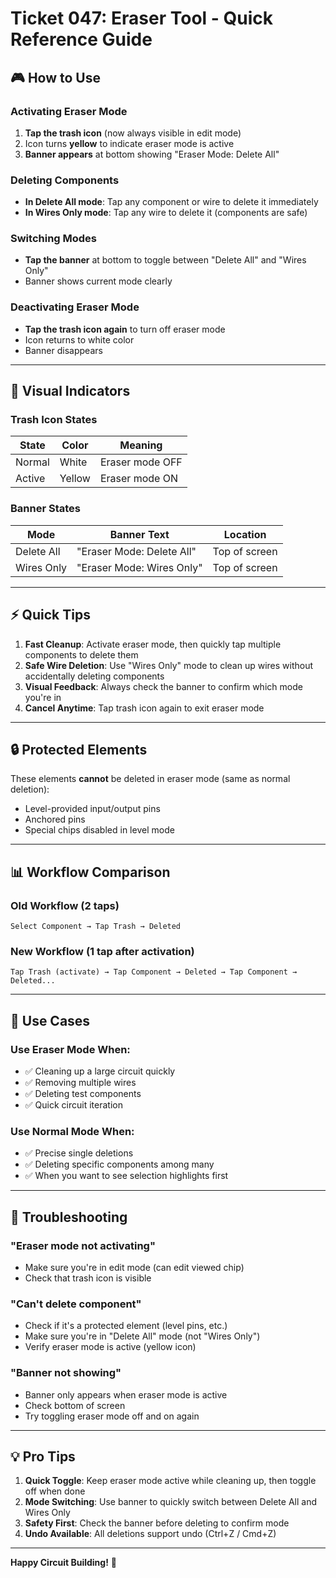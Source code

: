 # Ticket 047: Eraser Tool - Quick Reference Guide

## 🎮 How to Use

### Activating Eraser Mode
1. **Tap the trash icon** (now always visible in edit mode)
2. Icon turns **yellow** to indicate eraser mode is active
3. **Banner appears** at bottom showing "Eraser Mode: Delete All"

### Deleting Components
- **In Delete All mode**: Tap any component or wire to delete it immediately
- **In Wires Only mode**: Tap any wire to delete it (components are safe)

### Switching Modes
- **Tap the banner** at bottom to toggle between "Delete All" and "Wires Only"
- Banner shows current mode clearly

### Deactivating Eraser Mode
- **Tap the trash icon again** to turn off eraser mode
- Icon returns to white color
- Banner disappears

---

## 🎨 Visual Indicators

### Trash Icon States
| State | Color | Meaning |
|-------|-------|---------|
| Normal | White | Eraser mode OFF |
| Active | Yellow | Eraser mode ON |

### Banner States
| Mode | Banner Text | Location |
|------|-------------|----------|
| Delete All | "Eraser Mode: Delete All" | Top of screen |
| Wires Only | "Eraser Mode: Wires Only" | Top of screen |

---

## ⚡ Quick Tips

1. **Fast Cleanup**: Activate eraser mode, then quickly tap multiple components to delete them
2. **Safe Wire Deletion**: Use "Wires Only" mode to clean up wires without accidentally deleting components
3. **Visual Feedback**: Always check the banner to confirm which mode you're in
4. **Cancel Anytime**: Tap trash icon again to exit eraser mode

---

## 🔒 Protected Elements

These elements **cannot** be deleted in eraser mode (same as normal deletion):
- Level-provided input/output pins
- Anchored pins
- Special chips disabled in level mode

---

## 📊 Workflow Comparison

### Old Workflow (2 taps)
```
Select Component → Tap Trash → Deleted
```

### New Workflow (1 tap after activation)
```
Tap Trash (activate) → Tap Component → Deleted → Tap Component → Deleted...
```

---

## 🎯 Use Cases

### Use Eraser Mode When:
- ✅ Cleaning up a large circuit quickly
- ✅ Removing multiple wires
- ✅ Deleting test components
- ✅ Quick circuit iteration

### Use Normal Mode When:
- ✅ Precise single deletions
- ✅ Deleting specific components among many
- ✅ When you want to see selection highlights first

---

## 🐛 Troubleshooting

### "Eraser mode not activating"
- Make sure you're in edit mode (can edit viewed chip)
- Check that trash icon is visible

### "Can't delete component"
- Check if it's a protected element (level pins, etc.)
- Make sure you're in "Delete All" mode (not "Wires Only")
- Verify eraser mode is active (yellow icon)

### "Banner not showing"
- Banner only appears when eraser mode is active
- Check bottom of screen
- Try toggling eraser mode off and on again

---

## 💡 Pro Tips

1. **Quick Toggle**: Keep eraser mode active while cleaning up, then toggle off when done
2. **Mode Switching**: Use banner to quickly switch between Delete All and Wires Only
3. **Safety First**: Check the banner before deleting to confirm mode
4. **Undo Available**: All deletions support undo (Ctrl+Z / Cmd+Z)

---

**Happy Circuit Building!** 🎉

